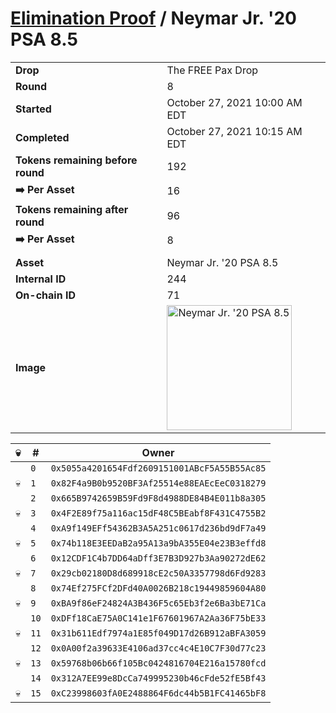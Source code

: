 # [Elimination Proof](./readme.md) / Neymar Jr. &#039;20 PSA 8.5

|||
|---|---|
| **Drop** | The FREE Pax Drop |
| **Round** | 8 |
| **Started** | October 27, 2021 10:00 AM EDT |
| **Completed** | October 27, 2021 10:15 AM EDT |
| **Tokens remaining before round** | 192 |
| **➡️ Per Asset** | 16 |
| **Tokens remaining after round** | 96 |
| **➡️ Per Asset** | 8 |
| | |
| **Asset** | Neymar Jr. &#039;20 PSA 8.5 |
| **Internal ID** | 244 |
| **On-chain ID** | 71 |
| **Image** | <img src="https://tcdn.blokpax.com/94aa4804-2e44-48ea-870e-8fd9c7e5d8a8/7c9425316b204ce557f25914643a8a5e0e2bb116e3ce2d6ceb584fc4d2d280ce.jpg" height="200" alt="Neymar Jr. &#039;20 PSA 8.5" /> |


| 💀 | # | Owner |
| --- | --- | --- |
|  | `0` | `0x5055a4201654Fdf2609151001ABcF5A55B55Ac85` |
| 💀 | `1` | `0x82F4a9B0b9520BF3Af25514e88EAEcEeC0318279` |
|  | `2` | `0x665B9742659B59Fd9F8d4988DE84B4E011b8a305` |
| 💀 | `3` | `0x4F2E89f75a116ac15dF48C5BEabf8F431C4755B2` |
|  | `4` | `0xA9f149EFf54362B3A5A251c0617d236bd9dF7a49` |
| 💀 | `5` | `0x74b118E3EEDaB2a95A13a9bA355E04e23B3effd8` |
|  | `6` | `0x12CDF1C4b7DD64aDff3E7B3D927b3Aa90272dE62` |
| 💀 | `7` | `0x29cb02180D8d689918cE2c50A3357798d6Fd9283` |
|  | `8` | `0x74Ef275FCf2DFd40A0026B218c19449859604A80` |
| 💀 | `9` | `0xBA9f86eF24824A3B436F5c65Eb3f2e6Ba3bE71Ca` |
|  | `10` | `0xDFf18CaE75A0C141e1F67601967A2Aa36F75bE33` |
| 💀 | `11` | `0x31b611Edf7974a1E85f049D17d26B912aBFA3059` |
|  | `12` | `0x0A00f2a39633E4106ad37cc4c4E10C7F30d77c23` |
| 💀 | `13` | `0x59768b06b66f105Bc0424816704E216a15780fcd` |
|  | `14` | `0x312A7EE99e8DcCa749995230b46cFde52fE5Bf43` |
| 💀 | `15` | `0xC23998603fA0E2488864F6dc44b5B1FC41465bF8` |
